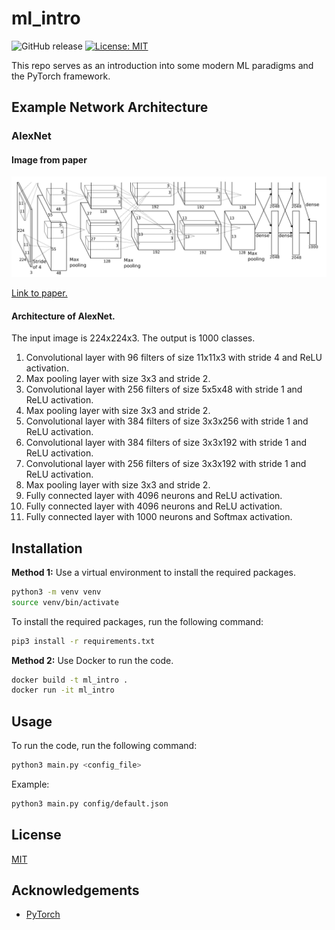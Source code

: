 # ml_intro 
![GitHub release](https://img.shields.io/badge/Release-v0.1.0-blue.svg)
[![License: MIT](https://img.shields.io/badge/License-MIT-yellow.svg)](https://opensource.org/licenses/MIT)

This repo serves as an introduction into some modern ML paradigms and the PyTorch framework. 

## Example Network Architecture
### AlexNet
#### Image from paper 
![Example Network Architecture](network_architecture.png)

[Link to paper.](
    https://papers.nips.cc/paper/4824-imagenet-classification-with-deep-convolutional-neural-networks.pdf
)

#### Architecture of AlexNet. 
The input image is 224x224x3. The output is 1000 classes.
1. Convolutional layer with 96 filters of size 11x11x3 with stride 4 and ReLU activation.
2. Max pooling layer with size 3x3 and stride 2.
3. Convolutional layer with 256 filters of size 5x5x48 with stride 1 and ReLU activation.
4. Max pooling layer with size 3x3 and stride 2.
5. Convolutional layer with 384 filters of size 3x3x256 with stride 1 and ReLU activation.
6. Convolutional layer with 384 filters of size 3x3x192 with stride 1 and ReLU activation.
7. Convolutional layer with 256 filters of size 3x3x192 with stride 1 and ReLU activation.
8. Max pooling layer with size 3x3 and stride 2.
9. Fully connected layer with 4096 neurons and ReLU activation.
10. Fully connected layer with 4096 neurons and ReLU activation.
11. Fully connected layer with 1000 neurons and Softmax activation.



## Installation
**Method 1:** Use a virtual environment to install the required packages.
```bash
python3 -m venv venv
source venv/bin/activate
```
To install the required packages, run the following command:
```bash
pip3 install -r requirements.txt
```

**Method 2:** Use Docker to run the code.
```bash
docker build -t ml_intro .
docker run -it ml_intro
```

## Usage
To run the code, run the following command:
```bash
python3 main.py <config_file>
```
Example:
```bash
python3 main.py config/default.json
```

## License
[MIT](https://choosealicense.com/licenses/mit/)

## Acknowledgements
* [PyTorch](https://pytorch.org/)